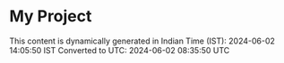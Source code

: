 # My Project

This content is dynamically generated in Indian Time (IST): 2024-06-02 14:05:50 IST
Converted to UTC: 2024-06-02 08:35:50 UTC
